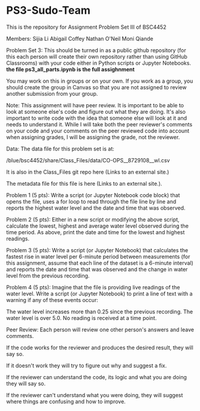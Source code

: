 # PS3-Sudo-Team
This is the repository for Assignment Problem Set III of BSC4452

Members:
Sijia Li
Abigail Coffey
Nathan O'Neil
Moni Qiande



Problem Set 3:
This should be turned in as a public github repository (for this each person will create their own repository rather than using GitHub Classrooms) with your code either in Python scripts or Jupyter Notebooks.
**the file ps3_all_parts.ipynb is the full assighnment** 
 

You may work on this in groups or on your own. If you work as a group, you should create the group in Canvas so that you are not assigned to review another submission from your group.

 

Note: This assignment will have peer review. It is important to be able to look at someone else's code and figure out what they are doing. It's also important to write code with the idea that someone else will look at it and needs to understand it. While I will take both the peer reviewer's comments on your code and your comments on the peer reviewed code into account when assigning grades, I will be assigning the grade, not the reviewer.

Data:
The data file for this problem set is at: 

  /blue/bsc4452/share/Class_Files/data/CO-OPS__8729108__wl.csv

  It is also in the Class_Files git repo here (Links to an external site.)

  The metadata file for this file is here (Links to an external site.).

 

Problem 1 (5 pts):
Write a script (or Jupyter Notebook code block) that opens the file, uses a for loop to read through the file line by line and reports the highest water level and the date and time that was observed.

 

Problem 2 (5 pts):
Either in a new script or modifying the above script, calculate the lowest, highest and average water level observed during the time period. As above, print the date and time for the lowest and highest readings. 

 

Problem 3 (5 pts):
Write a script (or Jupyter Notebook) that calculates the fastest rise in water level per 6-minute period between measurements (for this assignment, assume that each line of the dataset is a 6-minute interval) and reports the date and time that was observed and the change in water level from the previous recording.

 

Problem 4 (5 pts):
Imagine that the file is providing live readings of the water level. Write a script (or Jupyter Notebook) to print a line of text with a warning if any of these events occur:

The water level increases more than 0.25 since the previous recording.
The water level is over 5.0.
No reading is received at a time point.
 

Peer Review:
Each person will review one other person's answers and leave comments. 

If the code works for the reviewer and produces the desired result, they will say so.

If it doesn't work they will try to figure out why and suggest a fix.

If the reviewer can understand the code, its logic and what you are doing they will say so.

If the reviewer can't understand what you were doing, they will suggest where things are confusing and how to improve.

 


